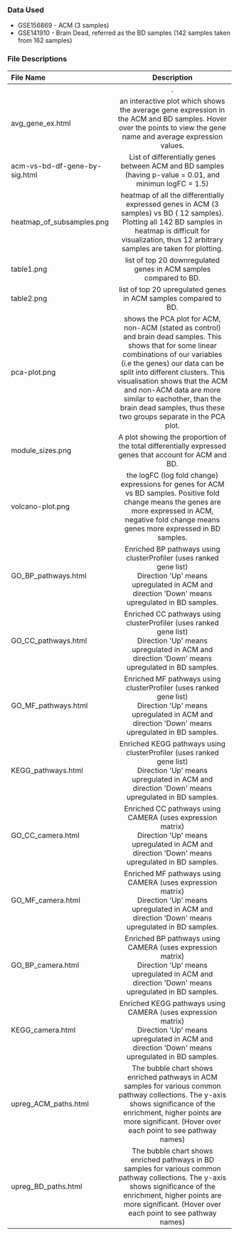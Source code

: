 ### Data Used

- GSE156869 - ACM (3 samples)
- GSE141910 - Brain Dead, referred as the BD samples  (142 samples taken from 162 samples)

### File Descriptions

| File Name                     |                         Description                          |
| :---------------------------- | :----------------------------------------------------------: |
|                               |                              .                               |
| avg_gene_ex.html              | an interactive plot which shows the average gene expression in the ACM and BD samples. Hover over the points to view the gene name and average expression values. |
| acm-vs-bd-df-gene-by-sig.html | List of differentially genes between ACM and BD samples (having p-value = 0.01, and minimun logFC = 1.5) |
| heatmap_of_subsamples.png     | heatmap of all the differentially expressed genes in ACM (3 samples) vs BD ( 12 samples). Plotting all 142 BD samples in heatmap is difficult for visualization, thus 12 arbitrary samples are taken for plotting. |
| table1.png                    | list of top 20 downregulated genes in ACM samples compared to BD. |
| table2.png                    | list of top 20 upregulated genes in ACM samples compared to BD. |
| pca-plot.png                  | shows the PCA plot for ACM, non-ACM (stated as control) and brain dead samples. This shows that for some linear combinations of our variables (i.e the genes) our data can be split into different clusters. This visualisation shows that the ACM and non-ACM data are more similar to eachother, than the brain dead samples, thus these two groups separate in the PCA plot. |
| module_sizes.png              | A plot showing the proportion of the total differentially expressed genes that account for ACM and BD. |
| volcano-plot.png              | the logFC (log fold change) expressions for genes for ACM vs BD samples. Positive fold change means the genes are more expressed in ACM, negative fold change means genes more expressed in BD samples. |
| GO_BP_pathways.html           | Enriched BP pathways using clusterProfiler (uses ranked gene list)<br />Direction 'Up' means upregulated in ACM and direction 'Down' means upregulated in BD samples. |
| GO_CC_pathways.html           | Enriched CC pathways using clusterProfiler (uses ranked gene list)<br />Direction 'Up' means upregulated in ACM and direction 'Down' means upregulated in BD samples. |
| GO_MF_pathways.html           | Enriched MF pathways using clusterProfiler (uses ranked gene list)<br />Direction 'Up' means upregulated in ACM and direction 'Down' means upregulated in BD samples. |
| KEGG_pathways.html            | Enriched KEGG pathways using clusterProfiler (uses ranked gene list)<br />Direction 'Up' means upregulated in ACM and direction 'Down' means upregulated in BD samples. |
| GO_CC_camera.html             | Enriched CC pathways using CAMERA (uses expression matrix)<br />Direction 'Up' means upregulated in ACM and direction 'Down' means upregulated in BD samples. |
| GO_MF_camera.html             | Enriched MF pathways using CAMERA (uses expression matrix)<br />Direction 'Up' means upregulated in ACM and direction 'Down' means upregulated in BD samples. |
| GO_BP_camera.html             | Enriched BP pathways using CAMERA (uses expression matrix)<br />Direction 'Up' means upregulated in ACM and direction 'Down' means upregulated in BD samples. |
| KEGG_camera.html              | Enriched KEGG pathways using CAMERA (uses expression matrix)<br />Direction 'Up' means upregulated in ACM and direction 'Down' means upregulated in BD samples. |
| upreg_ACM_paths.html          | The bubble chart shows enriched pathways in ACM samples for various common pathway collections. The y-axis shows significance of the enrichment, higher points are more significant. (Hover over each point to see pathway names) |
| upreg_BD_paths.html           | The bubble chart shows enriched pathways in BD samples for various common pathway collections. The y-axis shows significance of the enrichment, higher points are more significant. (Hover over each point to see pathway names) |